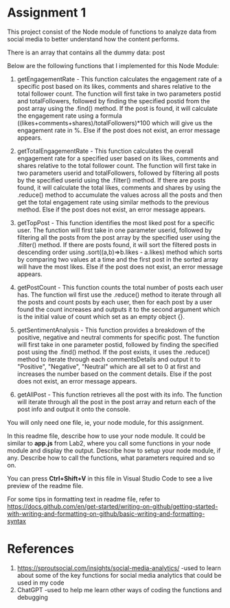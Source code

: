 # Assignment 1
This project consist of the Node module of functions to analyze data from social media to better understand how the content performs.

There is an array that contains all the dummy data: post

Below are the following functions that I implemented for this Node Module:
1) getEngagementRate - This function calculates the engagement rate of a specific post based on its likes, comments and shares relative to the total follower count.
The function will first take in two parameters postid and totalFollowers, followed by finding the specified postid from the post array using the .find() method. If the post is found, it will calculate the engagement rate using a formula ((likes+comments+shares)/totalFollowers)*100 which will give us the engagement rate in %. Else if the post does not exist, an error message appears.

2) getTotalEngagementRate - This function calculates the overall engagement rate for a specified user based on its likes, comments and shares relative to the total follower count.
The function will first take in two parameters userid and totalFollowers,
followed by filtering all posts by the specified userid using the .filter() method. If there are posts found, it will calculate the total likes, comments and shares by using the .reduce() method to accumulate the values across all the posts and then get the total engagement rate using similar methods to the previous method. Else if the post does not exist, an error message appears.

3) getTopPost - This function identifies the most liked post for a specific user.
The function will first take in one parameter userid, followed by filtering all the posts from the post array by the specified user using the .filter() method. If there are posts found, it will sort the filtered posts in descending order using .sort((a,b)=>b.likes - a.likes) method which sorts by comparing two values at a time and the first post in the sorted array will have the most likes. Else if the post does not exist, an error message appears.

4) getPostCount - This function counts the total number of posts each user has.
The function wil first use the .reduce() method to iterate through all the posts and count posts by each user, then for each post by a user found the count increases and outputs it to the second argument which is the initial value of count which set as an empty object {}.

5) getSentimentAnalysis - This function provides a breakdown of the positive, negative and neutral comments for specific post.
The function will first take in one parameter postid, followed by finding the specified post using the .find() method. If the post exists, it uses the .reduce() method to iterate through each commentsDetails and output it to "Positive", "Negative", "Neutral" which are all set to 0 at first and increases the number based on the comment details. Else if the post does not exist, an error message appears.

6) getAllPost - This function retrieves all the post with its info.
The function will iterate through all the post in the post array and return each of the post info and output it onto the console.




You will only need one file, ie, your node module, for this assignment.

In this readme file, describe how to use your node module. It could be similar to **app.js** from Lab2, where you call some functions in your node module and display the output. Describe how to setup your node module, if any. Describe how to call the functions, what parameters required and so on.

You can press **Ctrl+Shift+V** in this file in Visual Studio Code to see a live preview of the readme file.

For some tips in formatting text in readme file, refer to https://docs.github.com/en/get-started/writing-on-github/getting-started-with-writing-and-formatting-on-github/basic-writing-and-formatting-syntax

# References
1) https://sproutsocial.com/insights/social-media-analytics/
    -used to learn about some of the key functions for social media analytics that could be used in my code
2) ChatGPT
    -used to help me learn other ways of coding the functions and debugging